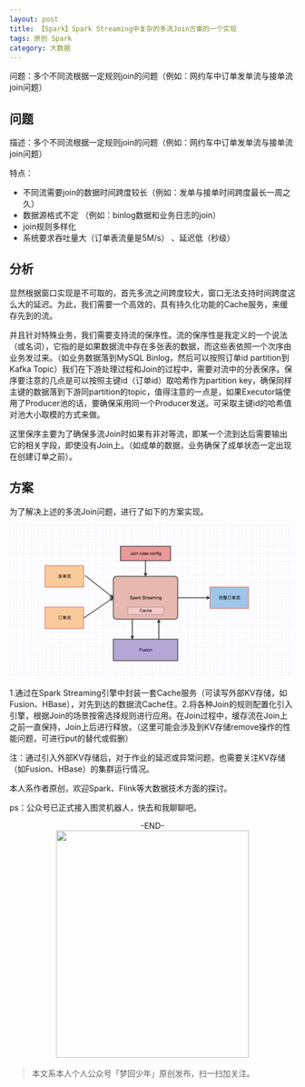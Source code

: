 ```yaml
---
layout: post
title: 【Spark】Spark Streaming中复杂的多流Join方案的一个实现
tags: 原创 Spark
category: 大数据
---
```


问题：多个不同流根据一定规则join的问题（例如：网约车中订单发单流与接单流join问题）

## 问题

描述：多个不同流根据一定规则join的问题（例如：网约车中订单发单流与接单流join问题）

特点：
- 不同流需要join的数据时间跨度较长（例如：发单与接单时间跨度最长一周之久）
- 数据源格式不定 （例如：binlog数据和业务日志的join）
- join规则多样化
- 系统要求吞吐量大（订单表流量是5M/s） 、延迟低（秒级）

## 分析

显然根据窗口实现是不可取的，首先多流之间跨度较大，窗口无法支持时间跨度这么大的延迟。为此，我们需要一个高效的，具有持久化功能的Cache服务，来缓存先到的流。

并且针对特殊业务，我们需要支持流的保序性。流的保序性是我定义的一个说法（或名词），它指的是如果数据流中存在多张表的数据，而这些表依照一个次序由业务发过来。（如业务数据落到MySQL Binlog，然后可以按照订单id partition到Kafka Topic）我们在下游处理过程和Join的过程中，需要对流中的分表保序。保序要注意的几点是可以按照主键id（订单id）取哈希作为partition key，确保同样主键的数据落到下游同partition的topic，值得注意的一点是，如果Executor端使用了Producer池的话，要确保采用同一个Producer发送。可采取主键id的哈希值对池大小取模的方式来做。

这里保序主要为了确保多流Join时如果有非对等流，即某一个流到达后需要输出它的相关字段，即使没有Join上。（如成单的数据，业务确保了成单状态一定出现在创建订单之前）。

## 方案

为了解决上述的多流Join问题，进行了如下的方案实现。

![](https://raw.githubusercontent.com/Lemonjing/DevUtil/master/github/join.png)

1.通过在Spark Streaming引擎中封装一套Cache服务（可读写外部KV存储，如Fusion、HBase），对先到达的数据流Cache住。2.将各种Join的规则配置化引入引擎，根据Join的场景按需选择规则进行应用。在Join过程中，缓存流在Join上之前一直保持，Join上后进行释放。（这里可能会涉及到KV存储remove操作的性能问题，可进行put的替代或假删）

注：通过引入外部KV存储后，对于作业的延迟或异常问题，也需要关注KV存储（如Fusion、HBase）的集群运行情况。

本人系作者原创，欢迎Spark、Flink等大数据技术方面的探讨。

ps：公众号已正式接入图灵机器人，快去和我聊聊吧。

<center>-END-</center>

<div align="center">
<img src="http://rann.cc/assets/img/qrcode-logo.png" width="340" height="400" />
</div>

> 本文系本人个人公众号「梦回少年」原创发布，扫一扫加关注。